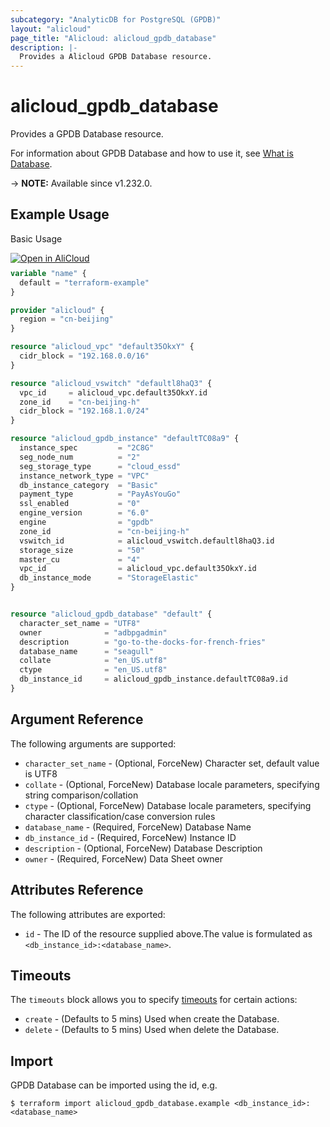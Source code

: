 ```yaml
---
subcategory: "AnalyticDB for PostgreSQL (GPDB)"
layout: "alicloud"
page_title: "Alicloud: alicloud_gpdb_database"
description: |-
  Provides a Alicloud GPDB Database resource.
---
```


# alicloud_gpdb_database

Provides a GPDB Database resource.



For information about GPDB Database and how to use it, see [What is Database](https://www.alibabacloud.com/help/en/).

-> **NOTE:** Available since v1.232.0.

## Example Usage

Basic Usage

<div style="display: block;margin-bottom: 40px;"><div class="oics-button" style="float: right;position: absolute;margin-bottom: 10px;">
  <a href="https://api.aliyun.com/terraform?resource=alicloud_gpdb_database&exampleId=2544aefa-a42b-db0d-e339-ebc46269e760f42465dc&activeTab=example&spm=docs.r.gpdb_database.0.2544aefaa4&intl_lang=EN_US" target="_blank">
    <img alt="Open in AliCloud" src="https://img.alicdn.com/imgextra/i1/O1CN01hjjqXv1uYUlY56FyX_!!6000000006049-55-tps-254-36.svg" style="max-height: 44px; max-width: 100%;">
  </a>
</div></div>

```terraform
variable "name" {
  default = "terraform-example"
}

provider "alicloud" {
  region = "cn-beijing"
}

resource "alicloud_vpc" "default35OkxY" {
  cidr_block = "192.168.0.0/16"
}

resource "alicloud_vswitch" "defaultl8haQ3" {
  vpc_id     = alicloud_vpc.default35OkxY.id
  zone_id    = "cn-beijing-h"
  cidr_block = "192.168.1.0/24"
}

resource "alicloud_gpdb_instance" "defaultTC08a9" {
  instance_spec         = "2C8G"
  seg_node_num          = "2"
  seg_storage_type      = "cloud_essd"
  instance_network_type = "VPC"
  db_instance_category  = "Basic"
  payment_type          = "PayAsYouGo"
  ssl_enabled           = "0"
  engine_version        = "6.0"
  engine                = "gpdb"
  zone_id               = "cn-beijing-h"
  vswitch_id            = alicloud_vswitch.defaultl8haQ3.id
  storage_size          = "50"
  master_cu             = "4"
  vpc_id                = alicloud_vpc.default35OkxY.id
  db_instance_mode      = "StorageElastic"
}


resource "alicloud_gpdb_database" "default" {
  character_set_name = "UTF8"
  owner              = "adbpgadmin"
  description        = "go-to-the-docks-for-french-fries"
  database_name      = "seagull"
  collate            = "en_US.utf8"
  ctype              = "en_US.utf8"
  db_instance_id     = alicloud_gpdb_instance.defaultTC08a9.id
}
```

## Argument Reference

The following arguments are supported:
* `character_set_name` - (Optional, ForceNew) Character set, default value is UTF8
* `collate` - (Optional, ForceNew) Database locale parameters, specifying string comparison/collation
* `ctype` - (Optional, ForceNew) Database locale parameters, specifying character classification/case conversion rules
* `database_name` - (Required, ForceNew) Database Name
* `db_instance_id` - (Required, ForceNew) Instance ID
* `description` - (Optional, ForceNew) Database Description
* `owner` - (Required, ForceNew) Data Sheet owner

## Attributes Reference

The following attributes are exported:
* `id` - The ID of the resource supplied above.The value is formulated as `<db_instance_id>:<database_name>`.

## Timeouts

The `timeouts` block allows you to specify [timeouts](https://www.terraform.io/docs/configuration-0-11/resources.html#timeouts) for certain actions:
* `create` - (Defaults to 5 mins) Used when create the Database.
* `delete` - (Defaults to 5 mins) Used when delete the Database.

## Import

GPDB Database can be imported using the id, e.g.

```shell
$ terraform import alicloud_gpdb_database.example <db_instance_id>:<database_name>
```
